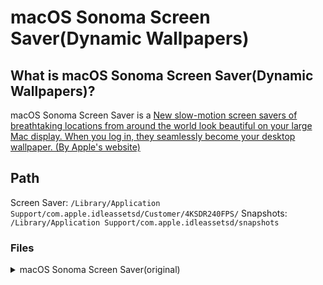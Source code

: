 # macOS Sonoma Screen Saver(Dynamic Wallpapers)

## What is macOS Sonoma Screen Saver(Dynamic Wallpapers)?

macOS Sonoma Screen Saver is a [New slow-motion screen savers of breathtaking locations from around the world look beautiful on your large Mac display. When you log in, they seamlessly become your desktop wallpaper. (By Apple's website)](https://www.apple.com/macos/sonoma/)

## Path

Screen Saver: `/Library/Application Support/com.apple.idleassetsd/Customer/4KSDR240FPS/`
Snapshots: `/Library/Application Support/com.apple.idleassetsd/snapshots`

### Files

<details>
<summary>macOS Sonoma Screen Saver(original)</summary>
| File name | Snapshot | Title | Category | Link(YouTube) | Link(Apple) |
|:----------|:---------|:------|:-------- |:------------- |:----------- |
| FE876489-CBD5-479B-A8F0-1B67F0741CEA.mov | ![Sonoma Horizon](snapshot/FE876489-CBD5-479B-A8F0-1B67F0741CEA.jpg) | Sonoma Horizon | Landscape | | |
| 94DAB450-A650-4DFC-99B2-A0F0D8AD6649.mov | ![Sonoma Evening](snapshot/94DAB450-A650-4DFC-99B2-A0F0D8AD6649.jpg) | Sonoma Evening | Landscape | | |
| 097CA871-A1C2-40F7-97F0-EFAABF555BBC.mov | ![Sonoma Clouds](snapshot/097CA871-A1C2-40F7-97F0-EFAABF555BBC.jpg) | Sonoma Clouds | Landscape | | |
| C3C48B18-E4AE-4A62-877D-0B0D74CDC9E0.mov | ![Sonoma from Above](snapshot/C3C48B18-E4AE-4A62-877D-0B0D74CDC9E0.jpg) | Sonoma from Above | Landscape | | |
| 12718607-0FE6-4B8C-B571-A320CDD67897.mov | ![Sonoma River](snapshot/12718607-0FE6-4B8C-B571-A320CDD67897.jpg) | Sonoma River | Landscape | | |
| F390FE3B-FA61-483D-BADC-2447F89951BA.mov | ![California's Temblor Range](snapshot/F390FE3B-FA61-483D-BADC-2447F89951BA.jpg) | California's Temblor Range | Landscape | | |
| 4A3590EC-FF30-41E7-85FE-210FF6112917.mov | ![California's Carrizo Plain](snapshot/4A3590EC-FF30-41E7-85FE-210FF6112917.jpg) | California's Carrizo Plain | Landscape | | |
| 473C2FDC-0B75-497A-B1FE-AA1863C9C885.mov | ![California Wildflowers](snapshot/473C2FDC-0B75-497A-B1FE-AA1863C9C885.jpg) | California Wildflowers | Landscape | | |
| AA5E82B9-289A-480C-A14B-242989107275.mov | ![Redwoods from Above](snapshot/AA5E82B9-289A-480C-A14B-242989107275.jpg) | Redwoods from Above | Landscape | | |
| 97447D85-960C-4B2A-A101-048284D95853.mov | ![Redwoods River](snapshot/97447D85-960C-4B2A-A101-048284D95853.jpg) | Redwoods River | Landscape | | |
| 8A57476A-E177-4AAD-B317-643F681584E1.mov | ![Oregon Sunset](snapshot/8A57476A-E177-4AAD-B317-643F681584E1.jpg) | Oregon Sunset | Landscape | | |
| 15A8BC97-45AC-45DC-9AF9-313808C578BC.mov | ![Oregon Coastline](snapshot/15A8BC97-45AC-45DC-9AF9-313808C578BC.jpg) | Oregon Coastline | Landscape | | |
| AB7FC3C3-8853-45CD-AB6E-89F0985C2922.mov | ![Utah Evening](snapshot/AB7FC3C3-8853-45CD-AB6E-89F0985C2922.jpg) | Utah Evening | Landscape | | |
| 47BC0599-72E7-43C4-8BE1-CBCE2432E2A5.mov | ![Arizona's Coal Mine Canyon](snapshot/47BC0599-72E7-43C4-8BE1-CBCE2432E2A5.jpg) | Arizona's Coal Mine Canyon | Landscape | | |
| D759828B-4BAB-456B-AD75-225BA238F925.mov | ![Utah's Lake Powell](snapshot/D759828B-4BAB-456B-AD75-225BA238F925.jpg) | Utah's Lake Powell | Landscape | | |
| 7530C83C-8F7B-42C6-BB71-5FA2ED070BEC.mov | ![Utah's Cathedral Canyon](snapshot/7530C83C-8F7B-42C6-BB71-5FA2ED070BEC.jpg) | Utah's Cathedral Canyon | Landscape | | |
| A168628E-11EE-4456-AD66-E7E3E47D1B21.mov | ![Utah's Olympia Bar](snapshot/A168628E-11EE-4456-AD66-E7E3E47D1B21.jpg) | Utah's Olympia Bar | Landscape | | |
| 100858D2-FE01-4B70-8E2D-3FCF20AFE6B5.mov | ![Utah's Monument Valley](snapshot/100858D2-FE01-4B70-8E2D-3FCF20AFE6B5.jpg) | Utah's Monument Valley | Landscape | | |
| 1A17ED86-9E0D-4DF2-8CF3-5AB5DB67A348.mov | ![Utah's Factory Butte](snapshot/1A17ED86-9E0D-4DF2-8CF3-5AB5DB67A348.jpg) | Utah's Factory Butte | Landscape | | |
| 8002C4C8-C611-4894-A068-3D3A3C03472A.mov | ![Grand Canyon River Valley](snapshot/8002C4C8-C611-4894-A068-3D3A3C03472A.jpg) | Grand Canyon River Valley | Landscape | | |
| E334A6D2-7145-47C8-9B00-C20DED08B2D5.mov | ![Grand Canyon Evening](snapshot/E334A6D2-7145-47C8-9B00-C20DED08B2D5.jpg) | Grand Canyon Evening | Landscape| | |
| F9F918CD-E15F-4F01-A326-84A44650C5C9.mov | ![Grand Canyon Sunset](snapshot/F9F918CD-E15F-4F01-A326-84A44650C5C9.jpg) | Grand Canyon Sunset | Landscape | | |
| AE0115AE-C53B-4DB9-B12F-CA4B7B630CC9.mov | ![Grand Canyon Sediment](snapshot/AE0115AE-C53B-4DB9-B12F-CA4B7B630CC9.jpg) | Grand Canyon Sediment | Landscape | | |
| DD266E1F-5DF2-4CDB-A2EB-26CE35664657.mov | ![Grand Canyon from Above](snapshot/DD266E1F-5DF2-4CDB-A2EB-26CE35664657.jpg) | Grand Canyon from Above | Landscape | | |
| DDE50C77-B7CB-4488-9EB1-D1B13BF21FFE.mov | ![Iceland Glacier](snapshot/DDE50C77-B7CB-4488-9EB1-D1B13BF21FFE.jpg) | Iceland Glacier | Landscape | | |
| 2F17FCCE-6CCA-4AFA-A08A-C50BF9812DA5.mov | ![Iceland Snow Caps](snapshot/2F17FCCE-6CCA-4AFA-A08A-C50BF9812DA5.jpg) | Iceland Snow Caps | Landscape | | |
| 8ACF5D77-B22C-416F-B12A-72FB35E2834F.mov | ![Iceland Fjord from Above](snapshot/8ACF5D77-B22C-416F-B12A-72FB35E2834F.jpg) | Iceland Fjord from Above | Landscape | | |
| E54D5AFE-F362-4D48-A20D-F2C21D2B5330.mov | ![Iceland Fjord](snapshot/E54D5AFE-F362-4D48-A20D-F2C21D2B5330.jpg) | Iceland Fjord | Landscape | | |
| 8590D0C5-E344-4FAC-A39A-FD7BC652AEDA.mov | ![Iceland Coast](snapshot/8590D0C5-E344-4FAC-A39A-FD7BC652AEDA.jpg) | Iceland Coast | Landscape | | |
| D7950C0A-27B9-4034-AB5B-EDB89D41341A.mov | ![Iceland Lake](snapshot/D7950C0A-27B9-4034-AB5B-EDB89D41341A.jpg) | Iceland Lake | Landscape | | |
| F9518D54-04A7-4793-8666-CFC114D73CE5.mov | ![Iceland Riverbed](snapshot/F9518D54-04A7-4793-8666-CFC114D73CE5.jpg) | Iceland Riverbed | Landscape | | |
| 5C987900-AD53-469C-8210-CABBCCDDFCAE.mov | ![Patagonia Mountain](snapshot/5C987900-AD53-469C-8210-CABBCCDDFCAE.jpg) | Patagonia Mountain | Landscape | | |
| B004358B-5A27-42E5-B49E-93FC100B2371.mov | ![Patagonia Lake](snapshot/B004358B-5A27-42E5-B49E-93FC100B2371.jpg) | Patagonia Lake | Landscape | | |
| E5D58CC2-3C52-4206-9DA2-427DC88B5896.mov | ![Patagonia Range](snapshot/E5D58CC2-3C52-4206-9DA2-427DC88B5896.jpg) | Patagonia Range | Landscape | | |
| 25A6CFB2-3570-4448-B114-244A4E454B7A.mov | ![Patagonia River](snapshot/25A6CFB2-3570-4448-B114-244A4E454B7A.jpg) | Patagonia River | Landscape | | |
| EE01F02D-1413-436C-AB05-410F224A5B7B.mov | ![Greenland Evening](snapshot/EE01F02D-1413-436C-AB05-410F224A5B7B.jpg) | Greenland Evening | Landscape | | |
| 2F52E34C-39D4-4AB1-9025-8F7141FAA720.mov | ![Greenland Coast](snapshot/2F52E34C-39D4-4AB1-9025-8F7141FAA720.jpg) | Greenland Coast | | Landscape | |
| B8F204CE-6024-49AB-85F9-7CA2F6DCD226.mov | ![Greenland Glacier](snapshot/B8F204CE-6024-49AB-85F9-7CA2F6DCD226.jpg) | Greenland Glacier | Landscape | | |
| E487C6EF-B3FB-427B-A2BE-8CBA60F902F0.mov | ![Yosemite Clouds](snapshot/E487C6EF-B3FB-427B-A2BE-8CBA60F902F0.jpg) | Yosemite Clouds | | Landscape | |
| E5799A24-1949-4E66-A17B-B5EB05F28C5D.mov | ![Yosemite Silhouette](snapshot/E5799A24-1949-4E66-A17B-B5EB05F28C5D.jpg) | Yosemite Silhouette | Landscape | | |
| DAD82DCE-F3AE-4AEC-8A79-1694D412FC0A.mov | ![Yosemite from Above](snapshot/DAD82DCE-F3AE-4AEC-8A79-1694D412FC0A.jpg) | Yosemite from Above | Landscape | | |
| E540DEE6-4C40-42C8-9CCC-D4CB0FAD7D7B.mov | ![Yosemite Horizon](snapshot/E540DEE6-4C40-42C8-9CCC-D4CB0FAD7D7B.jpg) | Yosemite Horizon | Landscape | | |
| 8D04D70F-738B-441D-8D43-AF46B2BF8062.mov | ![Yosemite Snow Caps](snapshot/8D04D70F-738B-441D-8D43-AF46B2BF8062.jpg) | Yosemite Snow Caps | Landscape | | |
| 81CA5ACD-E682-4D8B-A948-0F147EB6ED4F.mov | ![Yosemite Mountains](snapshot/81CA5ACD-E682-4D8B-A948-0F147EB6ED4F.jpg) | Yosemite Mountains | Landscape | | |
| 4109D42A-D717-46A7-A9A2-FE53A82B25C0.mov | ![Yosemite Valley](snapshot/4109D42A-D717-46A7-A9A2-FE53A82B25C0.jpg) | Yosemite Valley | Landscape | | |
| 044AD56C-A107-41B2-90CC-E60CCACFBCF5.mov | ![China Silhouette](snapshot/044AD56C-A107-41B2-90CC-E60CCACFBCF5.jpg) | China Silhouette | Landscape | | |
| 22162A9B-DB90-4517-867C-C676BC3E8E95.mov | ![China's Great Wall](snapshot/22162A9B-DB90-4517-867C-C676BC3E8E95.jpg) | China's Great Wall | Landscape | | |
| 9CCB8297-E9F5-4699-AE1F-890CFBD5E29C.mov | ![China Paddy Field](snapshot/9CCB8297-E9F5-4699-AE1F-890CFBD5E29C.jpg) | China Paddy Field | Landscape | | |
| B876B645-3955-420E-99DF-60139E451CF3.mov | ![China Mountains](snapshot/B876B645-3955-420E-99DF-60139E451CF3.jpg) | China Mountains | Landscape | | |
| D5E76230-81A3-4F65-A1BA-51B8CADED625.mov | ![China Mountain Cliffs](snapshot/D5E76230-81A3-4F65-A1BA-51B8CADED625.jpg) | China Mountain Cliffs | Landscape | | |
| F0236EC5-EE72-4058-A6CE-1F7D2E8253BF.mov | ![China's Great Wall Daylight](snapshot/F0236EC5-EE72-4058-A6CE-1F7D2E8253BF.jpg) | China's Great Wall Daylight | Landscape | | |
| 258A6797-CC13-4C3A-AB35-4F25CA3BF474.mov | ![Hawaii Clouds Light](snapshot/258A6797-CC13-4C3A-AB35-4F25CA3BF474.jpg) | Hawaii Clouds Light | Landscape | | |
| 12E0343D-2CD9-48EA-AB57-4D680FB6D0C7.mov | ![Hawaii Coastline](snapshot/12E0343D-2CD9-48EA-AB57-4D680FB6D0C7.jpg) | Hawaii Coastline | Landscape | | |
| 3D729CFC-9000-48D3-A052-C5BD5B7A6842.mov | ![Hawaii Ocean](snapshot/3D729CFC-9000-48D3-A052-C5BD5B7A6842.jpg) | Hawaii Ocean | Landscape | | |
| 499995FA-E51A-4ACE-8DFD-BDF8AFF6C943.mov | ![Hawaii Valley](snapshot/499995FA-E51A-4ACE-8DFD-BDF8AFF6C943.jpg) | Hawaii Valley | Landscape | | |
| 82BD33C9-B6D2-47E7-9C42-AA3B7758921A.mov | ![Hawaii Clouds Dark](snapshot/82BD33C9-B6D2-47E7-9C42-AA3B7758921A.jpg) | Hawaii Clouds Dark | Landscape | | |
| E161929C-0819-4BC2-8359-550C081C7D54.mov | ![Scotland Castle](snapshot/E161929C-0819-4BC2-8359-550C081C7D54.jpg) | Scotland Castle | Landscape | | |
| 0C747C29-4BF8-43F6-A5CC-2E012E555341.mov | ![Scotland Coast](snapshot/0C747C29-4BF8-43F6-A5CC-2E012E555341.jpg) | Scotland Coast | Landscape | | |
| 3954A7C4-51EC-4ABC-ABA3-6757AC91C7CF.mov | ![Scotland Lake](snapshot/3954A7C4-51EC-4ABC-ABA3-6757AC91C7CF.jpg) | Scotland Lake | Landscape | | |
| 001C94AE-2BA4-4E77-A202-F7DE60E8B1C8.mov | ![Liwa Dune Fields](snapshot/001C94AE-2BA4-4E77-A202-F7DE60E8B1C8.jpg) | Liwa Dune Fields | Landscape | | |
| AFA22C08-A486-4CE8-9A13-E355B6C38559.mov | ![Liva Horizon](snapshot/AFA22C08-A486-4CE8-9A13-E355B6C38559.jpg) | Liva Horizon | Landscape | | |
| 00BA71CD-2C54-415A-A68A-8358E677D750.mov | ![Dubai Skyline](snapshot/00BA71CD-2C54-415A-A68A-8358E677D750.jpg) | Dubai Skyline | Cityscape | | |
| 9680B8EB-CE2A-4395-AF41-402801F4D6A6.mov | ![Dubai Night](snapshot/9680B8EB-CE2A-4395-AF41-402801F4D6A6.jpg) | Dubai Night | Cityscape | | |
| 3FFA2A97-7D28-49EA-AA39-5BC9051B2745.mov | ![Dubai Creek](snapshot/3FFA2A97-7D28-49EA-AA39-5BC9051B2745.jpg) | Dubai Creek | Cityscape | | |
| 876D51F4-3D78-4221-8AD2-F9E78C0FD9B9.mov | ![Dubai from Above](snapshot/876D51F4-3D78-4221-8AD2-F9E78C0FD9B9.jpg) | Dubai from Above | Cityscape | | |
| E991AC0C-F272-44D8-88F3-05F44EDFE3AE.mov | ![Dubai Creek Harbor](snapshot/E991AC0C-F272-44D8-88F3-05F44EDFE3AE.jpg) | Dubai Creek Harbor | Cityscape | | |
| 35693AEA-F8C4-4A80-B77D-C94B20A68956.mov | ![Los Angeles Overpass](snapshot/35693AEA-F8C4-4A80-B77D-C94B20A68956.jpg) | Los Angeles Overpass | Cityscape | | |
| 92E48DE9-13A1-4172-B560-29B4668A87EE.mov | ![Los Angeles Beach](snapshot/92E48DE9-13A1-4172-B560-29B4668A87EE.jpg) | Los Angeles Beach | Cityscape | | |
| CE279831-1CA7-4A83-A97B-FF1E20234396.mov | ![Los Angeles Airport](snapshot/CE279831-1CA7-4A83-A97B-FF1E20234396.jpg) | Los Angeles Airport | Cityscape | | |
| 89B1643B-06DD-4DEC-B1B0-774493B0F7B7.mov | ![Los Angeles Sunset](snapshot/89B1643B-06DD-4DEC-B1B0-774493B0F7B7.jpg) | Los Angeles Sunset | Cityscape | | |
| EC67726A-8212-4C5E-83CF-8412932740D2.mov | ![Los Angeles Hills](snapshot/EC67726A-8212-4C5E-83CF-8412932740D2.jpg) | Los Angeles Hills | Cityscape | | |
| F5804DD6-5963-40DA-9FA0-39C0C6E6DEF9.mov | ![Los Angeles Night](snapshot/F5804DD6-5963-40DA-9FA0-39C0C6E6DEF9.jpg) | Los Angeles Night | Cityscape | | |
| F604AF56-EA77-4960-AEF7-82533CC1A8B3.mov | ![London Evening](snapshot/F604AF56-EA77-4960-AEF7-82533CC1A8B3.jpg) | London Evening | Cityscape | | |
| 58754319-8709-4AB0-8674-B34F04E7FFE2.mov | ![London Skyline](snapshot/58754319-8709-4AB0-8674-B34F04E7FFE2.jpg) | London Skyline | Cityscape | | |
| 7F4C26C2-67C2-4C3A-8F07-8A7BF6148C97.mov | ![London Thames](snapshot/7F4C26C2-67C2-4C3A-8F07-8A7BF6148C97.jpg) | London Thames | Cityscape | | |
| A5AAFF5D-8887-42BB-8AFD-867EF557ED85.mov | ![London from Above](snapshot/A5AAFF5D-8887-42BB-8AFD-867EF557ED85.jpg) | London from Above | Cityscape | | |
| 44166C39-8566-4ECA-BD16-43159429B52F.mov | ![New York Night](snapshot/44166C39-8566-4ECA-BD16-43159429B52F.jpg) | New York Night | Cityscape | | |
| 840FE8E4-D952-4680-B1A7-AC5BACA2C1F8.mov | ![New York Midtown](snapshot/840FE8E4-D952-4680-B1A7-AC5BACA2C1F8.jpg) | New York Midtown | Cityscape | | |
| 3BA0CFC7-E460-4B59-A817-B97F9EBB9B89.mov | ![New York from Above](snapshot/3BA0CFC7-E460-4B59-A817-B97F9EBB9B89.jpg) | New York from Above | Cityscape | | |
| 640DFB00-FBB9-45DA-9444-9F663859F4BC.mov | ![New York Skyline](snapshot/640DFB00-FBB9-45DA-9444-9F663859F4BC.jpg) | New York Skyline | Cityscape | | |
| 29BDF297-EB43-403A-8719-A78DA11A2948.mov | ![San Francisco Evening](snapshot/29BDF297-EB43-403A-8719-A78DA11A2948.jpg) | San Francisco Evening | Cityscape | | |
| 72B4390D-DF1D-4D51-B179-229BBAEFFF2C.mov | ![San Francisco's Gold Gate Bridge](snapshot/72B4390D-DF1D-4D51-B179-229BBAEFFF2C.jpg) | San Francisco's Gold Gate Bridge | Cityscape | | |
| 4AD99907-9E76-408D-A7FC-8429FF014201.mov | ![San Francisco's Ferry Building](snapshot/4AD99907-9E76-408D-A7FC-8429FF014201.jpg) | San Francisco's Ferry Building | Cityscape | | |
| 3E94AE98-EAF2-4B09-96E3-452F46BC114E.mov | ![San Francisco Night](snapshot/3E94AE98-EAF2-4B09-96E3-452F46BC114E.jpg) | San Francisco Night | Cityscape | | |
| 85CE77BF-3413-4A7B-9B0F-732E96229A73.mov | ![San Francisco Skyline](snapshot/85CE77BF-3413-4A7B-9B0F-732E96229A73.jpg) | San Francisco Skyline | Cityscape| | |
| DE851E6D-C2BE-4D9F-AB54-0F9CE994DC51.mov | ![San Francisco Bay](snapshot/DE851E6D-C2BE-4D9F-AB54-0F9CE994DC51.jpg) | San Francisco Bay | Cityscape | | |
| EE533FBD-90AE-419A-AD13-D7A60E2015D6.mov | ![San Francisco Fog](snapshot/EE533FBD-90AE-419A-AD13-D7A60E2015D6.jpg) | San Francisco Fog | Cityscape | | |
| FE8E1F9D-59BA-4207-B626-28E34D810D0A.mov | ![Hong Kong Harbor](snapshot/FE8E1F9D-59BA-4207-B626-28E34D810D0A.jpg) | Hong Kong Harbor | Cityscape | | |
| 024891DE-B7F6-4187-BFE0-E6D237702EF0.mov | ![Hong Kong Skyline](snapshot/024891DE-B7F6-4187-BFE0-E6D237702EF0.jpg) | Hong Kong Skyline | Cityscape | | |
| C8559883-6F3E-4AF2-8960-903710CD47B7.mov | ![Hong Kong Horizon](snapshot/C8559883-6F3E-4AF2-8960-903710CD47B7.jpg) | Hong Kong Horizon | Cityscape | | |
| E99FA658-A59A-4A2D-9F3B-58E7BDC71A9A.mov | ![Hong Kong Night](snapshot/E99FA658-A59A-4A2D-9F3B-58E7BDC71A9A.jpg) | Hong Kong Night | Cityscape | | |
| C7AD3D0A-7EDF-412C-A237-B3C9D27381A1.mov | ![Alaskan Jellies Light](snapshot/C7AD3D0A-7EDF-412C-A237-B3C9D27381A1.jpg) | Alaskan Jellies Light | Underwater | | |
| C6DC4E54-1130-44F8-AF6F-A551D8E8A181.mov | ![Alaskan Jellies Dark](snapshot/C6DC4E54-1130-44F8-AF6F-A551D8E8A181.jpg) | Alaskan Jellies Dark | Underwater | | |
| 27A37B0F-738D-4644-A7A4-E33E7A6C1175.mov | ![California Dolphin Pod](snapshot/27A37B0F-738D-4644-A7A4-E33E7A6C1175.jpg) | California Dolphin Pod | Underwater | | |
| EB3F48E7-D30F-4079-858F-1A61331D5026.mov | ![California Kelp Forest](snapshot/EB3F48E7-D30F-4079-858F-1A61331D5026.jpg) | California Kelp Forest | Underwater | | |
| 8C31B06F-91A4-4F7C-93ED-56146D7F48B9.mov | ![Tahiti Coast](snapshot/8C31B06F-91A4-4F7C-93ED-56146D7F48B9.jpg) | Tahiti Coast | Underwater | | |
| 149E7795-DBDA-4F5D-B39A-14712F841118.mov | ![Tahiti Waves Mist](snapshot/149E7795-DBDA-4F5D-B39A-14712F841118.jpg) | Tahiti Waves Mist | Underwater | | |
| 83C65C90-270C-4490-9C69-F51FE03D7F06.mov | ![Seal Pod](snapshot/83C65C90-270C-4490-9C69-F51FE03D7F06.jpg) | Seal Pod | Underwater | | |
| F07CC61B-30FC-4614-BDAD-3240B61F6793.mov | ![Palau Coral Colors](snapshot/F07CC61B-30FC-4614-BDAD-3240B61F6793.jpg) | Palau Coral Colors | Underwater | | |
| 2B30E324-E4FF-4CC1-BA45-A958C2D2B2EC.mov | ![Barracuda Battery](snapshot/2B30E324-E4FF-4CC1-BA45-A958C2D2B2EC.jpg) | Barracuda Battery | Underwater | | |
| BA4ECA11-592F-4727-9221-D2A32A16EB28.mov | ![Palau Jellies Dark](snapshot/BA4ECA11-592F-4727-9221-D2A32A16EB28.jpg) | Palau Jellies Dark | Underwater | | |
| EC3DC957-D4C2-4732-AACE-7D0C0F390EC8.mov | ![Palau Jellies Light](snapshot/EC3DC957-D4C2-4732-AACE-7D0C0F390EC8.jpg) | Palau Jellies Light | Underwater | | |
| E580E5A5-0888-4BE8-A4CA-F74A18A643C3.mov | ![Palau Jellies Blue](snapshot/E580E5A5-0888-4BE8-A4CA-F74A18A643C3.jpg) | Palau Jellies Blue | Underwater | | |
| DD47D8E1-CB66-4C12-BFEA-2ADB0D8D1E2E.mov | ![Humpback Whale](snapshot/DD47D8E1-CB66-4C12-BFEA-2ADB0D8D1E2E.jpg) | Humpback Whale | Underwater | | |
| 537A4DAB-83B0-4B66-BCD1-05E5DBB4A268.mov | ![Jack School](snapshot/537A4DAB-83B0-4B66-BCD1-05E5DBB4A268.jpg) | Jack School | Underwater | | |
| CE9B5D5B-B6E7-47C5-8C04-59BF182E98FB.mov | ![Costa Rica Dolphin Pod](snapshot/CE9B5D5B-B6E7-47C5-8C04-59BF182E98FB.jpg) | Costa Rica Dolphin Pod | Underwater | | |
| 687D03A2-18A5-4181-8E85-38F3A13409B9.mov | ![Bumpheads](snapshot/687D03A2-18A5-4181-8E85-38F3A13409B9.jpg) | Bumpheads | Underwater | | |
| 58C75C62-3290-47B8-849C-56A583173570.mov | ![Cownose Rays](snapshot/58C75C62-3290-47B8-849C-56A583173570.jpg) | Cownose Rays | Underwater | | |
| 3716DD4B-01C0-4F5B-8DD6-DB771EC472FB.mov | ![Gray Reef Sharks](snapshot/3716DD4B-01C0-4F5B-8DD6-DB771EC472FB.jpg) | Gray Reef Sharks | Underwater | | |
| 6143116D-03BB-485E-864E-A8CF58ACF6F1.mov | ![Kelp Dark](snapshot/6143116D-03BB-485E-864E-A8CF58ACF6F1.jpg) | Kelp Dark | Underwater | | |
| 82175C1F-153C-4EC8-AE37-2860EA828004.mov | ![Red Sea Coral from Above](snapshot/82175C1F-153C-4EC8-AE37-2860EA828004.jpg) | Red Sea Coral from Above | Underwater | | |
| 581A4F1A-2B6D-468C-A1BE-6F473F06D10B.mov | ![Sea Stars](snapshot/581A4F1A-2B6D-468C-A1BE-6F473F06D10B.jpg) | Sea Stars | Underwater | | |
| F439B0A7-D18C-4B14-9681-6520E6A74FE9.mov | ![Middle East](snapshot/F439B0A7-D18C-4B14-9681-6520E6A74FE9.jpg) | Middle East | Earth | | |
| 2F72BC1E-3D76-456C-81EB-842EBA488C27.mov | ![North Africa](snapshot/2F72BC1E-3D76-456C-81EB-842EBA488C27.jpg) | North Africa | Earth | | |
| 4F881F8B-A7D9-4FDB-A917-17BF6AC5A589.mov | ![Caribbean](snapshot/4F881F8B-A7D9-4FDB-A917-17BF6AC5A589.jpg) | Caribbean | Earth | | |
| 03EC0F5E-CCA8-4E0A-9FEC-5BD1CE151182.mov | ![Antarctica's Southern Lights](snapshot/03EC0F5E-CCA8-4E0A-9FEC-5BD1CE151182.jpg) | Antarctica's Southern Lights | Earth | | |
| 64D11DAB-3B57-4F14-AD2F-E59A9282FA44.mov | ![North Atlantic](snapshot/64D11DAB-3B57-4F14-AD2F-E59A9282FA44.jpg) | North Atlantic | Earth | | |
| 7C643A39-C0B2-4BA0-8BC2-2EAA47CC580E.mov | ![Europe Night](snapshot/7C643A39-C0B2-4BA0-8BC2-2EAA47CC580E.jpg) | Europe Night | Earth | | |
| D5CFB2FF-5F8C-4637-816B-3E42FC1229B8.mov | ![Caribbean Islands](snapshot/D5CFB2FF-5F8C-4637-816B-3E42FC1229B8.jpg) | Caribbean Islands | Earth | | |
| 1088217C-1410-4CF7-BDE9-8F573A4DBCD9.mov | ![Caribbean Sea](snapshot/1088217C-1410-4CF7-BDE9-8F573A4DBCD9.jpg) | Caribbean Sea | Earth | | |
| 63C042F0-90EF-4A95-B7CC-CC9A64BF8421.mov | ![West Africa](snapshot/63C042F0-90EF-4A95-B7CC-CC9A64BF8421.jpg) | West Africa | Earth | | |
| 009BA758-7060-4479-8EE8-FB9B40C8FB97.mov | ![East Asia](snapshot/009BA758-7060-4479-8EE8-FB9B40C8FB97.jpg) | East Asia | Earth | | |
| E5DB138A-F04E-4619-B896-DE5CB538C534.mov | ![Southern Europe Night](snapshot/E5DB138A-F04E-4619-B896-DE5CB538C534.jpg) | Southern Europe Night | Earth | | |
| A837FA8C-C643-4705-AE92-074EFDD067F7.mov | ![Africa](snapshot/A837FA8C-C643-4705-AE92-074EFDD067F7.jpg) | Africa | Earth | | |
| B1B5DDC5-73C8-4920-8133-BACCE38A08DE.mov | ![New York](snapshot/B1B5DDC5-73C8-4920-8133-BACCE38A08DE.jpg) | New York | Earth | | |
| 737E9E24-49BE-4104-9B72-F352DE1AD2BF.mov | ![North America Aurora](snapshot/737E9E24-49BE-4104-9B72-F352DE1AD2BF.jpg) | North America Aurora | Earth | | |
| 3C4678E4-4D3D-4A40-8817-77752AEA62EB.mov | ![Nile Delta](snapshot/3C4678E4-4D3D-4A40-8817-77752AEA62EB.jpg) | Nile Delta | Earth | | |
| 7719B48A-2005-4011-9280-2F64EEC6FD91.mov | ![Southern California](snapshot/7719B48A-2005-4011-9280-2F64EEC6FD91.jpg) | Southern California | Earth | | |
| 78911B7E-3C69-47AD-B635-9C2486F6301D.mov | ![New Zealand](snapshot/78911B7E-3C69-47AD-B635-9C2486F6301D.jpg) | New Zealand | Earth | | |
| E556BBC5-D0A0-4DB1-AC77-BC76E4A526F4.mov | ![Sahara](snapshot/E556BBC5-D0A0-4DB1-AC77-BC76E4A526F4.jpg) | Sahara | Earth | | |
| 87060EC2-D006-4102-98CC-3005C68BB343.mov | ![South Africa](snapshot/87060EC2-D006-4102-98CC-3005C68BB343.jpg) | South Africa | Earth | | |
| 6324F6EB-E0F1-468F-AC2E-A983EBDDD53B.mov | ![China Night](snapshot/6324F6EB-E0F1-468F-AC2E-A983EBDDD53B.jpg) | China Night | Earth | | |
| 12318CCB-3F78-43B7-A854-EFDCCE5312CD.mov | ![California](snapshot/12318CCB-3F78-43B7-A854-EFDCCE5312CD.jpg) | California | Earth | | |
| 81337355-E156-4242-AAF4-711768D30A54.mov | ![Australia](snapshot/81337355-E156-4242-AAF4-711768D30A54.jpg) | Australia | Earth | | |
</details>
